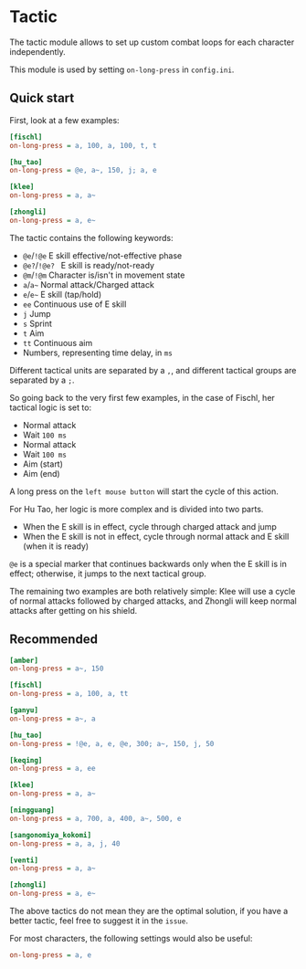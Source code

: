 # Tactic

The tactic module allows to set up custom combat loops for each character independently.

This module is used by setting `on-long-press` in `config.ini`.

## Quick start

First, look at a few examples:

```ini
[fischl]
on-long-press = a, 100, a, 100, t, t

[hu_tao]
on-long-press = @e, a~, 150, j; a, e

[klee]
on-long-press = a, a~

[zhongli]
on-long-press = a, e~
```

The tactic contains the following keywords:

- `@e`/`!@e` E skill effective/not-effective phase
- `@e?`/`!@e? ` E skill is ready/not-ready
- `@m`/`!@m` Character is/isn't in movement state
- `a`/`a~` Normal attack/Charged attack
- `e`/`e~` E skill (tap/hold)
- `ee` Continuous use of E skill
- `j` Jump
- `s` Sprint
- `t` Aim
- `tt` Continuous aim
- Numbers, representing time delay, in `ms`

Different tactical units are separated by a `,`, and different tactical groups are separated by a `;`.

So going back to the very first few examples, in the case of Fischl, her tactical logic is set to:

- Normal attack
- Wait `100 ms`
- Normal attack
- Wait `100 ms`
- Aim (start)
- Aim (end)

A long press on the `left mouse button` will start the cycle of this action.

For Hu Tao, her logic is more complex and is divided into two parts.

- When the E skill is in effect, cycle through charged attack and jump
- When the E skill is not in effect, cycle through normal attack and E skill (when it is ready)

`@e` is a special marker that continues backwards only when the E skill is in effect; otherwise, it jumps to the next tactical group.

The remaining two examples are both relatively simple: Klee will use a cycle of normal attacks followed by charged attacks, and Zhongli will keep normal attacks after getting on his shield.

## Recommended

```ini
[amber]
on-long-press = a~, 150

[fischl]
on-long-press = a, 100, a, tt

[ganyu]
on-long-press = a~, a

[hu_tao]
on-long-press = !@e, a, e, @e, 300; a~, 150, j, 50

[keqing]
on-long-press = a, ee

[klee]
on-long-press = a, a~

[ningguang]
on-long-press = a, 700, a, 400, a~, 500, e

[sangonomiya_kokomi]
on-long-press = a, a, j, 40

[venti]
on-long-press = a, a~

[zhongli]
on-long-press = a, e~
```

The above tactics do not mean they are the optimal solution, if you have a better tactic, feel free to suggest it in the `issue`.

For most characters, the following settings would also be useful:

```ini
on-long-press = a, e
```